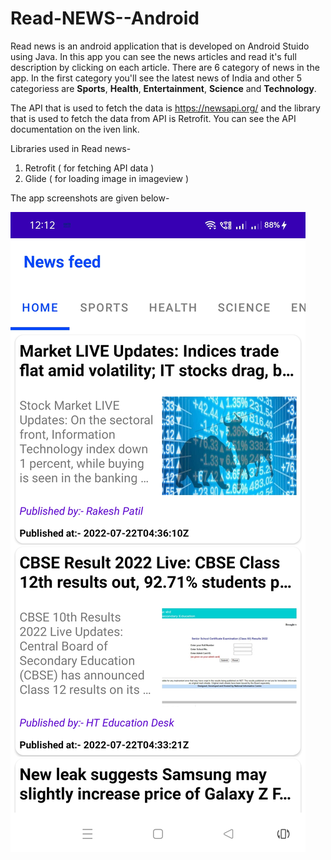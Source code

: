 # Read-NEWS--Android

Read news is an android application that is developed on Android Stuido using Java. In this app you can see the news articles and read it's full description by clicking on each article. There are 6 category of news in the app. In the first category you'll see the latest news of India and other 5 categoriess are **Sports**, **Health**, **Entertainment**, **Science** and **Technology**.

The API that is used to fetch the data is https://newsapi.org/ and the library that is used to fetch the data from API is Retrofit. You can see the API documentation on the iven link.

Libraries used in Read news-

1) Retrofit ( for fetching API data )
2) Glide ( for loading image in imageview )

The app screenshots are given below-

![](screenshots/1.jpg)
